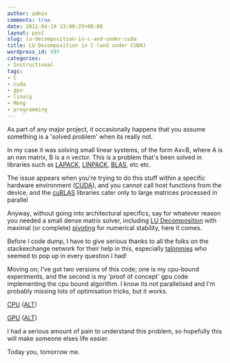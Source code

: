 ```yaml
---
author: admin
comments: true
date: 2011-04-18 13:00:23+00:00
layout: post
slug: lu-decomposition-in-c-and-under-cuda
title: LU Decomposition in C (and under CUDA)
wordpress_id: 597
categories:
- Instructional
tags:
- C
- cuda
- gpu
- linalg
- Meng
- programming
---
```


As part of any major project, it occasionally happens that you assume something is a 'solved problem' when its really not.

<!-- more -->

In my case it was solving small linear systems, of the form Ax=B, where A is an nxn matrix, B is a n vector. This is a problem that's been solved in libraries such as [LAPACK](http://www.netlib.org/lapack/), [LINPACK](http://www.netlib.org/linpack/), [BLAS](http://www.netlib.org/blas/), etc etc.

The issue appears when you're trying to do this stuff within a specific hardware environment ([CUDA](http://www.andrewbolster.info/tag/cuda/)), and you cannot call host functions from the device, and the [cuBLAS](http://www.gsic.titech.ac.jp/~ccwww/tebiki/tesla_e/tesla5_e.html) libraries cater only to large matrices processed in parallel

Anyway, without going into architectural specifics, say for whatever reason you needed a small dense matrix solver, including [LU Decomposition](http://en.wikipedia.org/wiki/LU_decomposition) with maximal (or complete) [pivoting](http://en.wikipedia.org/wiki/Pivot_element#Partial_and_complete_pivoting) for numerical stability, here it comes.

Before I code dump, I have to give serious thanks to all the folks on the stackexchange network for their help in this, especially [talonmies](http://stackoverflow.com/users/681865/talonmies) who seemed to pop up in every question I had!

Moving on; I've got two versions of this code; one is my cpu-bound experiments, and the second is my 'proof of concept' gpu code implementing the cpu bound algorithm. I know its not parallelised and I'm probably missing lots of optimisation tricks, but it works.

[CPU](http://paste.ubuntu.com/595501/) ([ALT](http://pastebin.com/Kz8CKZS7))

[GPU](http://paste.ubuntu.com/615403/) ([ALT](http://pastebin.com/jEvJDmdt))

I had a serious amount of pain to understand this problem, so hopefully this will make someone elses life easier.

Today you, tomorrow me.
